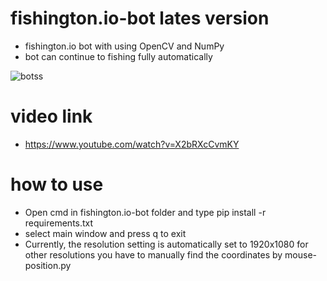 # fishington.io-bot lates version
 * fishington.io bot with using OpenCV and NumPy
 * bot can continue to fishing fully automatically

![botss](https://user-images.githubusercontent.com/48323786/132136574-7aab9df9-e19a-4fcf-ab8e-90d9c45ab57c.gif)

# video link
 - https://www.youtube.com/watch?v=X2bRXcCvmKY

# how to use 
 - Open cmd in fishington.io-bot folder and type pip install -r requirements.txt
 - select main window and  press q to exit
 - Currently, the resolution setting is automatically set to 1920x1080 for other resolutions you have to manually find the coordinates by mouse-position.py
 
